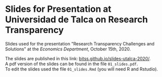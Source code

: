 # Slides for Presentation at Universidad de Talca on Research Transparency


Slides used for the presentation "Research Transparency Challenges and Solutions" at the *Economics Department*, October 15th, 2020.  

The slides are published in this link: [bitss.github.io/slides-utalca-2020/](https://bitss.github.io/slides-utalca-2020/).   
A pdf version of the slides can be found in the file `01_slides.pdf`.  
To edit the slides used the file `01_slides.Rmd` (you will need R and Rstudio).   
